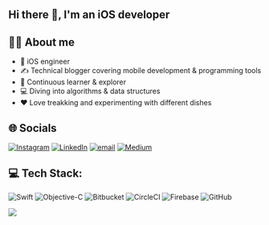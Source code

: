 ## Hi there 👋, I'm an iOS developer

<!--
**dhritiman4th/dhritiman4th** is a ✨ _special_ ✨ repository because its `README.md` (this file) appears on your GitHub profile.

Here are some ideas to get you started:

- 🔭 I’m currently working on ...
- 🌱 I’m currently learning ...
- 👯 I’m looking to collaborate on ...
- 🤔 I’m looking for help with ...
- 💬 Ask me about ...
- 📫 How to reach me: ...
- 😄 Pronouns: ...
- ⚡ Fun fact: ...
-->
## 🙋‍♂️ About me
- 📱 iOS engineer
- ✍️ Technical blogger covering mobile development & programming tools
- 🚀 Continuous learner & explorer
- 💻 Diving into algorithms & data structures
- ❤️ Love treakking and experimenting with different dishes


## 🌐 Socials
[![Instagram](https://img.shields.io/badge/Instagram-%23E4405F.svg?logo=Instagram&logoColor=white)](https://instagram.com/https://www.instagram.com/dhritimansahadev/) 
[![LinkedIn](https://img.shields.io/badge/LinkedIn-%230077B5.svg?logo=linkedin&logoColor=white)](https://linkedin.com/in/https://www.linkedin.com/in/dhritimansaha4th/) 
[![email](https://img.shields.io/badge/Email-D14836?logo=gmail&logoColor=white)](mailto:dhritiman4th@gmail.com) 
[![Medium](https://img.shields.io/badge/Medium-12100E?logo=medium&logoColor=white)](https://medium.com/@https://medium.com/@dhritimancorp)

## 💻 Tech Stack:
![Swift](https://img.shields.io/badge/swift-F54A2A?style=for-the-badge&logo=swift&logoColor=white) ![Objective-C](https://img.shields.io/badge/OBJECTIVE--C-%233A95E3.svg?style=for-the-badge&logo=apple&logoColor=white) ![Bitbucket](https://img.shields.io/badge/bitbucket-%230047B3.svg?style=for-the-badge&logo=bitbucket&logoColor=white) ![CircleCI](https://img.shields.io/badge/circleci-%23161616.svg?style=for-the-badge&logo=circleci&logoColor=white) ![Firebase](https://img.shields.io/badge/firebase-%23039BE5.svg?style=for-the-badge&logo=firebase) ![GitHub](https://img.shields.io/badge/github-%23121011.svg?style=for-the-badge&logo=github&logoColor=white)

![](https://leetcard.jacoblin.cool/dhritiman4th?ext=heatmap)

<!--
# 📊 GitHub Stats:
![](https://github-readme-stats.vercel.app/api?username=dhritiman4th&theme=dark&hide_border=true&include_all_commits=true&count_private=true)<br/>
![](https://nirzak-streak-stats.vercel.app/?user=dhritiman4th&theme=dark&hide_border=true)<br/>
![](https://github-readme-stats.vercel.app/api/top-langs/?username=dhritiman4th&theme=dark&hide_border=true&include_all_commits=true&count_private=true&layout=compact)

## 🏆 GitHub Trophies
![](https://github-profile-trophy.vercel.app/?username=dhritiman4th&theme=dracula&no-frame=false&no-bg=true&margin-w=4)

### ✍️ Random Dev Quote
![](https://quotes-github-readme.vercel.app/api?type=horizontal&theme=radical) 

### 🔝 Top Contributed Repo
![](https://github-contributor-stats.vercel.app/api?username=dhritiman4th&limit=5&theme=dark&combine_all_yearly_contributions=true)

---
[![](https://visitcount.itsvg.in/api?id=dhritiman4th&icon=0&color=0)](https://visitcount.itsvg.in)
-->
<!-- Proudly created with GPRM ( https://gprm.itsvg.in ) -->
<!-- Proudly created with GPRM ( https://gprm.itsvg.in ) -->
